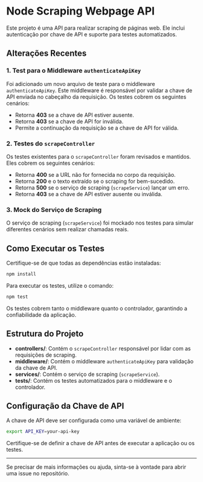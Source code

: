 # Node Scraping Webpage API

Este projeto é uma API para realizar scraping de páginas web. Ele inclui autenticação por chave de API e suporte para testes automatizados.

## Alterações Recentes

### 1. Test para o Middleware `authenticateApiKey`

Foi adicionado um novo arquivo de teste para o middleware `authenticateApiKey`. Este middleware é responsável por validar a chave de API enviada no cabeçalho da requisição. Os testes cobrem os seguintes cenários:

- Retorna **403** se a chave de API estiver ausente.
- Retorna **403** se a chave de API for inválida.
- Permite a continuação da requisição se a chave de API for válida.

### 2. Testes do `scrapeController`

Os testes existentes para o `scrapeController` foram revisados e mantidos. Eles cobrem os seguintes cenários:

- Retorna **400** se a URL não for fornecida no corpo da requisição.
- Retorna **200** e o texto extraído se o scraping for bem-sucedido.
- Retorna **500** se o serviço de scraping (`scrapeService`) lançar um erro.
- Retorna **403** se a chave de API estiver ausente ou inválida.

### 3. Mock do Serviço de Scraping

O serviço de scraping (`scrapeService`) foi mockado nos testes para simular diferentes cenários sem realizar chamadas reais.

## Como Executar os Testes

Certifique-se de que todas as dependências estão instaladas:

```bash
npm install
```

Para executar os testes, utilize o comando:

```bash
npm test
```

Os testes cobrem tanto o middleware quanto o controlador, garantindo a confiabilidade da aplicação.

## Estrutura do Projeto

- **controllers/**: Contém o `scrapeController` responsável por lidar com as requisições de scraping.
- **middleware/**: Contém o middleware `authenticateApiKey` para validação da chave de API.
- **services/**: Contém o serviço de scraping (`scrapeService`).
- **tests/**: Contém os testes automatizados para o middleware e o controlador.

## Configuração da Chave de API

A chave de API deve ser configurada como uma variável de ambiente:

```bash
export API_KEY=your-api-key
```

Certifique-se de definir a chave de API antes de executar a aplicação ou os testes.

---

Se precisar de mais informações ou ajuda, sinta-se à vontade para abrir uma issue no repositório.
